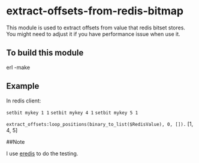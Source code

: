 extract-offsets-from-redis-bitmap
=================================

This module is used to extract offsets from value that redis bitset stores. You might need to adjust it if you have performance issue when use it.

## To build this module

erl -make

## Example

In redis client:

`setbit mykey 1 1`
`setbit mykey 4 1`
`setbit mykey 5 1`



`extract_offsets:loop_positions(binary_to_list($RedisValue), 0, []).`
[1, 4, 5]

##Note

I use [eredis](https://github.com/wooga/eredis) to do the testing. 
